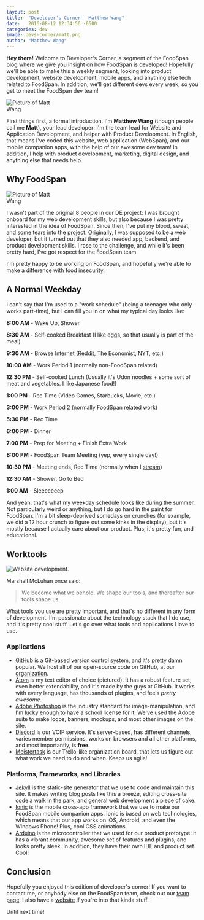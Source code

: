 ```yaml
---
layout: post
title:  "Developer's Corner - Matthew Wang"
date:   2016-08-12 12:34:56 -0500
categories: dev
image: devs-corner/matt.png
author: "Matthew Wang"
---
```


**Hey there!** Welcome to Developer's Corner, a segment of the FoodSpan blog where we give you insight on how FoodSpan is developed! Hopefully we'll be able to make this a weekly segment, looking into product development, website development, mobile apps, and anything else tech related to FoodSpan. In addition, we'll get different devs every week, so you get to meet the FoodSpan dev team!

<img class="img-responsive img-circle" src="{{site.baseurl}}/img/team/matt.png" style="max-width:25%;" alt="Picture of Matt Wang" />

First things first, a formal introduction. I'm **Matthew Wang** (though people call me **Matt**), your lead developer: I'm the team lead for Website and Application Development, and helper with Product Development. In English, that means I've coded this website, web application (WebSpan), and our mobile companion apps, with the help of our awesome dev team! In addition, I help with product development, marketing, digital design, and anything else that needs help.

## Why FoodSpan

<img class="img-responsive" src="{{site.baseurl}}/img/logo.png" style="max-width:25%;" alt="Picture of Matt Wang" />

I wasn't part of the original 8 people in our DE project: I was brought onboard for my web development skills, but also because I was pretty interested in the idea of FoodSpan. Since then, I've put my blood, sweat, and some tears into the project. Originally, I was supposed to be a web developer, but it turned out that they also needed app, backend, and product development skills. I rose to the challenge, and while it's been pretty hard, I've got respect for the FoodSpan team.

I'm pretty happy to be working on FoodSpan, and hopefully we're able to make a difference with food insecurity.

## A Normal Weekday

I can't say that I'm used to a "work schedule" (being a teenager who only works part-time), but I can fill you in on what my typical day looks like:

**8:00 AM** - Wake Up, Shower

**8:30 AM** - Self-cooked Breakfast (I like eggs, so that usually is part of the meal)

**9:30 AM** - Browse Internet (Reddit, The Economist, NYT, etc.)

**10:00 AM** - Work Period 1 (normally non-FoodSpan related)

**12:30 PM** - Self-cooked Lunch (Usually it's Udon noodles + some sort of meat and vegetables. I like Japanese food!)

**1:00 PM** - Rec Time (Video Games, Starbucks, Movie, etc.)

**3:00 PM** - Work Period 2 (normally FoodSpan related work)

**5:30 PM** - Rec Time

**6:00 PM** - Dinner

**7:00 PM** - Prep for Meeting + Finish Extra Work

**8:00 PM** - FoodSpan Team Meeting (yep, every single day!)

**10:30 PM** - Meeting ends, Rec Time (normally when I [stream](https://twitch.tv/malsf21))

**12:30 AM** - Shower, Go to Bed

**1:00 AM** - Sleeeeeeep

And yeah, that's what my weekday schedule looks like during the summer. Not particularly weird or anything, but I do go hard in the paint for FoodSpan. I'm a bit sleep-deprived somedays on crunches (for example, we did a 12 hour crunch to figure out some kinks in the display), but it's mostly because I actually care about our product. Plus, it's pretty fun, and educational.

## Worktools

<img class="img-responsive img-thumbnail" src="{{site.baseurl}}/img/blog/matt-dev-1.png" alt="Website development." />

Marshall McLuhan once said:

>We become what we behold. We shape our tools, and thereafter our tools shape us.

What tools you use are pretty important, and that's no different in any form of development. I'm passionate about the technology stack that I do use, and it's pretty cool stuff. Let's go over what tools and applications I love to use.

### Applications

* [GitHub](https://github.com/malsf21) is a Git-based version control system, and it's pretty damn popular. We host all of our open-source code on GitHub, at our [organization](https://github.com/FoodSpan).
* [Atom](https://atom.io/) is my text editor of choice (pictured). It has a robust feature set, even better extendability, and it's made by the guys at GitHub. It works with every language, has thousands of plugins, and feels *pretty awesome*.
* [Adobe Photoshop](http://www.adobe.com/ca/products/photoshop.html) is the industry standard for image-manipulation, and I'm lucky enough to have a school license for it. We've used the Adobe suite to make logos, banners, mockups, and most other images on the site.
* [Discord](https://discordapp.com/) is our VOIP service. It's server-based, has different channels, varies member permissions, works on browsers and all other platforms, and most importantly, is **free**.
* [Meistertask](https://www.meistertask.com) is our Trello-like organization board, that lets us figure out what work we need to do and when. Keeps us agile!

### Platforms, Frameworks, and Libraries

* [Jekyll](https://jekyllrb.com/) is the static-site generator that we use to code and maintain this site. It makes writing blog posts like this a breeze, editing cross-site code a walk in the park, and general web development a piece of cake.
* [Ionic](http://ionic.io/) is the mobile cross-app framework that we use to make our FoodSpan mobile companion apps. Ionic is based on web technologies, which means that our app works on iOS, Android, and even the Windows Phone! Plus, cool CSS animations.
* [Arduino](https://www.arduino.cc/) is the microcontroller that we used for our product prototype: it has a vibrant community, awesome set of features and plugins, and looks pretty sleek. In addition, they have their own IDE and product set. Cool!


## Conclusion

Hopefully you enjoyed this edition of developer's corner! If you want to contact me, or anybody else on the FoodSpan team, check out our [team page]({{site.baseurl}}/team/). I also have a [website](https://matthewwang.me) if you're into that kinda stuff.

Until next time!
